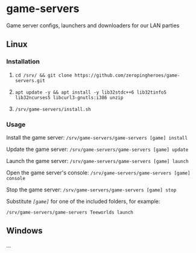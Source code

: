 # game-servers
Game server configs, launchers and downloaders for our LAN parties

## Linux

### Installation

1. `cd /srv/ && git clone https://github.com/zeropingheroes/game-servers.git`

2. `apt update -y && apt install -y lib32stdc++6 lib32tinfo5 lib32ncurses5 libcurl3-gnutls:i386 unzip`

3. `/srv/game-servers/install.sh`

### Usage

Install the game server: `/srv/game-servers/game-servers [game] install`

Update the game server: `/srv/game-servers/game-servers [game] update`

Launch the game server: `/srv/game-servers/game-servers [game] launch`

Open the game server's console: `/srv/game-servers/game-servers [game] console`

Stop the game server: `/srv/game-servers/game-servers [game] stop`

Substitute *`[game]`* for one of the included folders, for example:

`/srv/game-servers/game-servers Teeworlds launch`

## Windows

...
